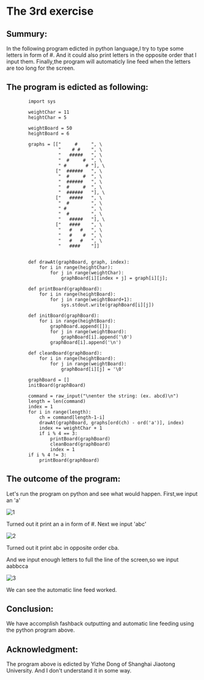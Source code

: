 # The 3rd exercise
## Summury:
   In the following program edicted in python language,I try to type some letters in form of #.
   And it could also print letters in the opposite order that I input them.
   Finally,the program will automaticly line feed when the letters are too long for the screen.
## The program is edicted as following:
            import sys
            
            weightChar = 11
            heightChar = 5
            
            weightBoard = 50
            heightBoard = 6
            
            graphs = [["     #     ", \
                       "    # #    ", \
                       "   #####   ", \
                       "  #     #  ", \
                       " #       # "], \
                      ["  ######   ", \
                       "  #     #  ", \
                       "  ######   ", \
                       "  #     #  ", \
                       "  ######   "], \
                      ["   #####   ", \
                       "  #        ", \
                       " #         ", \
                       "  #        ", \
                       "   #####   "], \
                      ["   ####    ", \
                       "   #   #   ", \
                       "   #    #  ", \
                       "   #   #   ", \
                       "   ####    "]]
            
            
            def drawAt(graphBoard, graph, index):
                for i in range(heightChar):
                    for j in range(weightChar):
                        graphBoard[i][index + j] = graph[i][j];
            
            def printBoard(graphBoard):
                for i in range(heightBoard):
                    for j in range(weightBoard+1):
                        sys.stdout.write(graphBoard[i][j])
            
            def initBoard(graphBoard):
                for i in range(heightBoard):
                    graphBoard.append([]);
                    for j in range(weightBoard):
                        graphBoard[i].append('\0')
                    graphBoard[i].append('\n')
            
            def cleanBoard(graphBoard):
                for i in range(heightBoard):
                    for j in range(weightBoard):
                        graphBoard[i][j] = '\0'
            
            graphBoard = []
            initBoard(graphBoard)
            
            command = raw_input("\nenter the string: (ex. abcd)\n")
            length = len(command)
            index = 1
            for i in range(length):
                ch = command[length-1-i]
                drawAt(graphBoard, graphs[ord(ch) - ord('a')], index)
                index += weightChar + 1
                if i % 4 == 3:
                    printBoard(graphBoard)
                    cleanBoard(graphBoard)
                    index = 1
            if i % 4 != 3:
                printBoard(graphBoard)


## The outcome of the program:
Let's run the program on python and see what would happen.
First,we input an 'a'


![1](http://7xrn0b.com1.z0.glb.clouddn.com/860c3d8318b9d867a58e3c8c39db5ab1)

Turned out it print an a in form of #.
Next we input 'abc'

![2](http://7xrn0b.com1.z0.glb.clouddn.com/79c74070988f9933efeccd7e4e0ee30a)

Turned out it print abc in opposite order cba.

And we input enough letters to full the line of the screen,so we input aabbcca

![3](http://7xrn0b.com1.z0.glb.clouddn.com/aa11c2368d25bbb49938611f1af2a70e)

We can see the automatic line feed worked.
## Conclusion:
We have accomplish fashback outputting and automatic line feeding using the python program above.
## Acknowledgment:
The program above is edicted by Yizhe Dong of Shanghai Jiaotong University.
And I don't understand it in some way.
